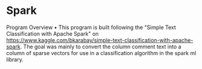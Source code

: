 # Spark

Program Overview
• This program is built following the "Simple Text Classification with Apache Spark" on https://www.kaggle.com/bkarabay/simple-text-classification-with-apache-spark. The goal was mainly to convert the column comment text into a column of sparse vectors for use in a classification algorithm in the spark ml library.
